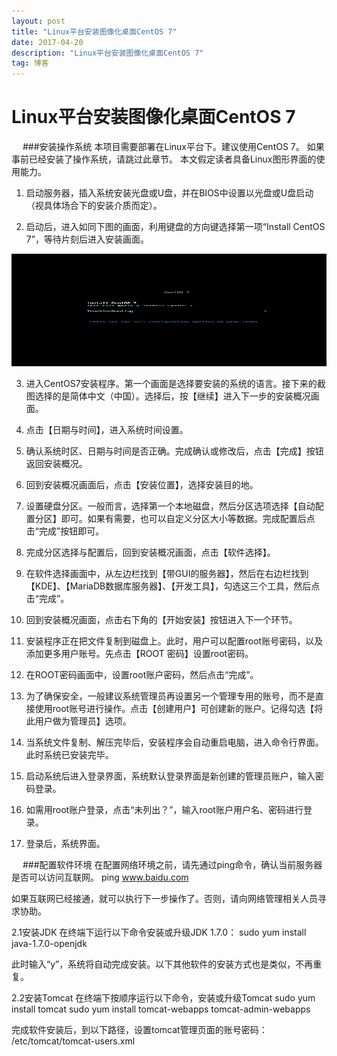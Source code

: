 ```yaml
---
layout: post
title: "Linux平台安装图像化桌面CentOS 7"
date: 2017-04-20
description: "Linux平台安装图像化桌面CentOS 7"
tag: 博客
---
```




# Linux平台安装图像化桌面CentOS 7


 
###安装操作系统
本项目需要部署在Linux平台下。建议使用CentOS 7。
如果事前已经安装了操作系统，请跳过此章节。
本文假定读者具备Linux图形界面的使用能力。



1.	启动服务器，插入系统安装光盘或U盘，并在BIOS中设置以光盘或U盘启动（视具体场合下的安装介质而定）。

2.	启动后，进入如同下图的画面，利用键盘的方向键选择第一项“Install CentOS 7”，等待片刻后进入安装画面。

<img src="/images/centos图形化/1.png" height="180" width="600">

3.	进入CentOS7安装程序。第一个画面是选择要安装的系统的语言。接下来的截图选择的是简体中文（中国）。选择后，按【继续】进入下一步的安装概况画面。


4.	点击【日期与时间】，进入系统时间设置。



5.	确认系统时区、日期与时间是否正确。完成确认或修改后，点击【完成】按钮返回安装概况。


6.	回到安装概况画面后，点击【安装位置】，选择安装目的地。



7.	设置硬盘分区。一般而言，选择第一个本地磁盘，然后分区选项选择【自动配置分区】即可。如果有需要，也可以自定义分区大小等数据。完成配置后点击“完成”按钮即可。


8.	完成分区选择与配置后，回到安装概况画面，点击【软件选择】。



9.	在软件选择画面中，从左边栏找到【带GUI的服务器】，然后在右边栏找到【KDE】、【MariaDB数据库服务器】、【开发工具】，勾选这三个工具，然后点击“完成”。



10.	回到安装概况画面，点击右下角的【开始安装】按钮进入下一个环节。


11.	安装程序正在把文件复制到磁盘上。此时，用户可以配置root账号密码，以及添加更多用户账号。先点击【ROOT 密码】设置root密码。


12.	在ROOT密码画面中，设置root账户密码，然后点击“完成”。



13.	为了确保安全，一般建议系统管理员再设置另一个管理专用的账号，而不是直接使用root账号进行操作。点击【创建用户】可创建新的账户。记得勾选【将此用户做为管理员】选项。

14.	当系统文件复制、解压完毕后，安装程序会自动重启电脑，进入命令行界面。此时系统已安装完毕。

15.	启动系统后进入登录界面，系统默认登录界面是新创建的管理员账户，输入密码登录。





16.	如需用root账户登录，点击“未列出？”，输入root账户用户名、密码进行登录。


17.	登录后，系统界面。



 
###配置软件环境
在配置网络环境之前，请先通过ping命令，确认当前服务器是否可以访问互联网。
ping www.baidu.com


如果互联网已经接通，就可以执行下一步操作了。否则，请向网络管理相关人员寻求协助。

2.1安装JDK
在终端下运行以下命令安装或升级JDK 1.7.0：
sudo yum install java-1.7.0-openjdk



此时输入“y”，系统将自动完成安装。以下其他软件的安装方式也是类似，不再重复。

2.2安装Tomcat
在终端下按顺序运行以下命令，安装或升级Tomcat
sudo yum install tomcat
sudo yum install tomcat-webapps tomcat-admin-webapps

完成软件安装后，到以下路径，设置tomcat管理页面的账号密码：
/etc/tomcat/tomcat-users.xml



